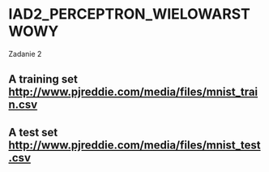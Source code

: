 # IAD2_PERCEPTRON_WIELOWARSTWOWY
Zadanie 2
## A training set http://www.pjreddie.com/media/files/mnist_train.csv
## A test set http://www.pjreddie.com/media/files/mnist_test.csv
